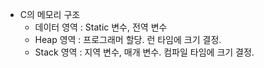 - C의 메모리 구조
	+ 데이터 영역 : Static 변수, 전역 변수
	+ Heap 영역 : 프로그래머 할당. 런 타임에 크기 결정.
	+ Stack 영역 : 지역 변수, 매개 변수. 컴파일 타임에 크기 결정.
